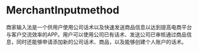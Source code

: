 # MerchantInputmethod
商家输入法是一个供用户使用公司话术以及快速发送商品信息以达到提高电商平台与客户交流效率的APP。用户可以使用公司已有话术、发送公司已审核通过商品信息，同时还能够申请添加新的公司话术、商品，以及能够创建个人账户的话术。
